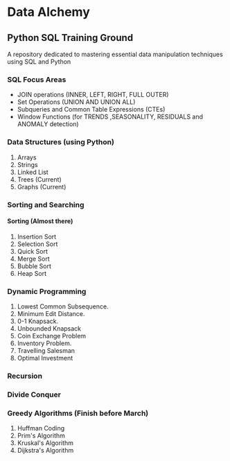 # Data Alchemy
## Python SQL Training Ground

A repository dedicated to mastering essential data manipulation techniques using SQL and Python

### SQL Focus Areas
- JOIN operations (INNER, LEFT, RIGHT, FULL OUTER)
- Set Operations (UNION AND UNION ALL)
- Subqueries and Common Table Expressions (CTEs)
- Window Functions (for TRENDS ,SEASONALITY, RESIDUALS and ANOMALY detection)

### Data Structures (using Python)
1. Arrays
2. Strings
3. Linked List
4. Trees (Current)
5. Graphs (Current)

### Sorting and Searching
#### Sorting (Almost there)
1. Insertion Sort 
2. Selection Sort 
3. Quick Sort 
4. Merge Sort
5. Bubble Sort
6. Heap Sort

### Dynamic Programming
1. Lowest Common Subsequence.
2. Minimum Edit Distance.
3. 0-1 Knapsack.
4. Unbounded Knapsack
5. Coin Exchange Problem 
6. Inventory Problem.
7. Travelling Salesman
8. Optimal Investment

### Recursion
### Divide Conquer

### Greedy Algorithms (Finish before March) 
1. Huffman Coding
2. Prim's Algorithm
3. Kruskal's Algorithm
4. Dijkstra's Algorithm
